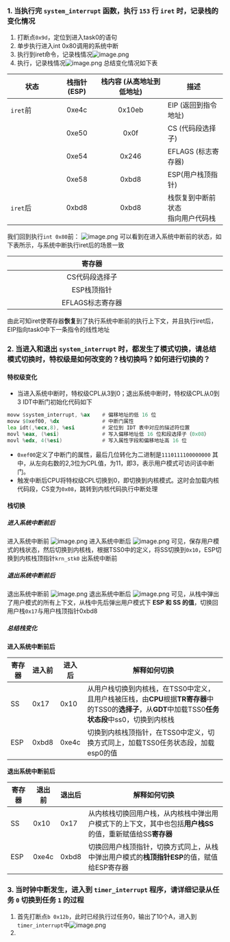 ### 1. 当执行完 `system_interrupt` 函数，执行 `153` 行 `iret` 时，记录栈的变化情况
1. 打断点`0x9d`，定位到进入task0的语句
2. 单步执行进入int 0x80调用的系统中断
3. 执行到iret命令，记录栈情况![image.png](https://s2.loli.net/2024/11/25/R9OMlden2NKi4VC.png)
4. 执行，记录栈情况![image.png](https://s2.loli.net/2024/11/25/U6HjFpCIlMNvnAu.png)
总结变化情况如下表

| 状态<div style="width:100px"></div> | 栈指针 (ESP) | 栈内容 (从高地址到低地址) | 描述                   |
| --------------------------------- | :-------: | :------------: | -------------------- |
| `iret`前                           |   0xe4c   |     0x10eb     | EIP (返回到指令地址)        |
|                                   |   0xe50   |      0x0f      | CS (代码段选择子)          |
|                                   |   0xe54   |     0x246      | EFLAGS (标志寄存器)       |
|                                   |   0xe58   |     0xbd8      | ESP(用户栈顶指针)          |
| `iret`后                           |   0xbd8   |     0xbd8      | 栈恢复到中断前状态<br>指向用户代码栈 |

我们回到执行`int 0x80`前：
![image.png](https://s2.loli.net/2024/11/25/FsQ1D2AUt9WT4k8.png)
可以看到在进入系统中断前的状态，如下表所示，与系统中断执行iret后的场景一致

| 寄存器<div style="width:380px"></div> | 值<div style="width:280px"></div> |
| :--------------------------------: | :------------------------------: |
|              CS代码段选择子              |               0x0f               |
|              ESP栈顶指针               |              0xbd8               |
|            EFLAGS标志寄存器             |              0x246               |
由此可知iret使寄存器**恢复**到了执行系统中断前的执行上下文，并且执行iret后，EIP指向task0中下一条指令的线性地址
### 2. 当进入和退出 `system_interrupt` 时，都发生了模式切换，请总结模式切换时，特权级是如何改变的？栈切换吗？如何进行切换的？
#### 特权级变化
- 当进入系统中断时，特权级CPL从3到0；退出系统中断时，特权级CPL从0到3
IDT中断门初始化代码如下
```asm
movw $system_interrupt, %ax    # 偏移地址的低 16 位
movw $0xef00, %dx              # 中断门属性
lea idt(,%ecx,8), %esi         # 定位到 IDT 表中对应的描述符位置
movl %eax, (%esi)              # 写入偏移地址低 16 位和段选择子（0x08）
movl %edx, 4(%esi)             # 写入属性字段和偏移地址高 16 位
```
- `0xef00`定义了中断门的属性，最后几位转化为二进制是`1110111100000000`
其中，从左向右数的2,3位为CPL值，为11，即3，表示用户模式可访问该中断门。
- 触发中断后CPU将特权级CPL切换到0，即切换到内核模式。这时会加载内核代码段，CS变为`0x08`，跳转到内核代码执行中断处理
#### 栈切换
##### 进入系统中断前后
进入系统中断前
![image.png](https://s2.loli.net/2024/12/01/FV3MPRTfwDHvtBA.png)
进入系统中断后
![image.png](https://s2.loli.net/2024/12/01/1pZDBMrYt2Haolm.png)
可见，保存用户模式的栈状态，然后切换到内核栈，根据TSS0中的定义，将SS切换到`0x10`，ESP切换到内核栈顶指针`krn_stk0`
出系统中断前
##### 退出系统中断前后
退出系统中断前
![image.png](https://s2.loli.net/2024/12/01/ljX9JtfaHgK3hkI.png)
退出系统中断后
![image.png](https://s2.loli.net/2024/12/01/lfaujeCcg28E7Xq.png)
可见，从栈中弹出了用户模式的所有上下文，从栈中先后弹出用户模式下 **ESP 和 SS 的值**，切换回用户栈`0x17`与用户栈顶指针0xbd8
##### 总结栈变化
**进入系统中断前后**

| 寄存器 | 进入前   | 进入后   | 解释如何切换                                                                                            |
| --- | ----- | ----- | ------------------------------------------------------------------------------------------------- |
| SS  | 0x17  | 0x10  | 从用户栈切换到内核栈，在TSS0中定义，且用户栈被压栈，由**CPU**根据**TR寄存器**中的TSS0的**选择子**，从**GDT**中加载TSS0**任务状态段**中ss0，切换到内核栈 |
| ESP | 0xbd8 | 0xe4c | 切换到内核栈顶指针，在TSS0中定义，切换方式同上，加载TSS0任务状态段，加载esp0的值                                                    |
**退出系统中断前后**

| 寄存器 | 退出前   | 退出后   | 解释如何切换                                                      |
| --- | ----- | ----- | ----------------------------------------------------------- |
| SS  | 0x10  | 0x17  | 从内核栈切换回用户栈，从内核栈中弹出用户模式下的上下文，其中也包括**用户栈SS**的值，重新赋值给SS**寄存器** |
| ESP | 0xe4c | 0xbd8 | 切换回用户栈顶指针，切换方式同上，从栈中弹出用户模式的**栈顶指针ESP**的值，赋值给ESP寄存器          |
### 3. 当时钟中断发生，进入到 `timer_interrupt` 程序，请详细记录从任务 `0` 切换到任务 `1` 的过程
1. 首先打断点`b 0x12b`，此时已经执行过任务0，输出了10个A，进入到`timer_interrupt`中![image.png](https://s2.loli.net/2024/12/03/4zRoUT6j9EbNCgL.png)
2. 